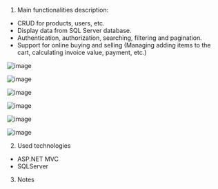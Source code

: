 1. Main functionalities description:
- CRUD for products, users, etc.
- Display data from SQL Server database.
- Authentication, authorization, searching, filtering and pagination.
- Support for online buying and selling (Managing adding items to the cart,
 calculating invoice value, payment, etc.)

![image](https://github.com/TienAnhNguyen4523/E-Commerce/assets/165120023/9fcba41b-6ff2-4199-92fd-d0c961dec691)

![image](https://github.com/TienAnhNguyen4523/E-Commerce/assets/165120023/a42f9e5f-99a8-4642-847c-ab50dc700cd4)

![image](https://github.com/TienAnhNguyen4523/E-Commerce/assets/165120023/19faf25a-c284-4aef-95a6-6459161224cb)

![image](https://github.com/TienAnhNguyen4523/E-Commerce/assets/165120023/6e15a282-d8e0-4e9a-9f9a-24736b00ac18)


![image](https://github.com/TienAnhNguyen4523/E-Commerce/assets/165120023/9e5ed93d-17b7-4438-adf7-1b02c1b2e69f)

![image](https://github.com/TienAnhNguyen4523/E-Commerce/assets/165120023/86c1c48e-6e87-4d06-a641-4567d693d136)

2. Used technologies
- ASP.NET MVC
- SQLServer
3. Notes
